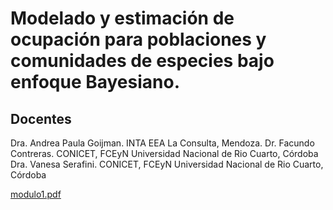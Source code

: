 # Modelado y estimación de ocupación para poblaciones y comunidades de especies bajo enfoque Bayesiano.

## Docentes
Dra. Andrea Paula Goijman. INTA EEA La Consulta, Mendoza.
Dr. Facundo Contreras. CONICET, FCEyN Universidad Nacional de Rio Cuarto, Córdoba
Dra. Vanesa Serafini. CONICET, FCEyN Universidad Nacional de Rio Cuarto, Córdoba

[modulo1.pdf](https://github.com/apgoijman/Curso-Ocupacion23/files/10797405/modulo1.pdf)

